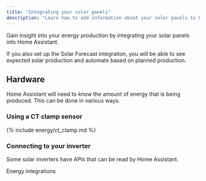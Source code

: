 ```yaml
---
title: "Integrating your solar panels"
description: "Learn how to add information about your solar panels to Home Assistant home energy management."
---
```


Gain insight into your energy production by integrating your solar panels into Home Assistant.

If you also set up the Solar Forecast integration, you will be able to see expected solar production and automate based on planned production.



## Hardware

Home Assistant will need to know the amount of energy that is being produced. This can be done in various ways.

### Using a CT clamp sensor

{% include energy/ct_clamp.md %}

### Connecting to your inverter

Some solar inverters have APIs that can be read by Home Assistant.

Energy integrations
